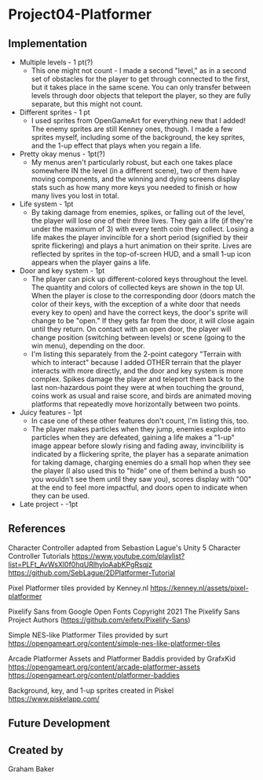 # Project04-Platformer

## Implementation
- Multiple levels - 1 pt(?)
  - This one might not count - I made a second "level," as in a second set of obstacles for the player to get through connected to the first, but it takes place in the same scene. You can only transfer between levels through door objects that teleport the player, so they are fully separate, but this might not count.
- Different sprites - 1 pt
  - I used sprites from OpenGameArt for everything new that I added! The enemy sprites are still Kenney ones, though. I made a few sprites myself, including some of the background, the key sprites, and the 1-up effect that plays when you regain a life.
- Pretty okay menus - 1pt(?)
  - My menus aren't particularly robust, but each one takes place somewhere IN the level (in a different scene), two of them have moving components, and the winning and dying screens display stats such as how many more keys you needed to finish or how many lives you lost in total.
- Life system - 1pt
  - By taking damage from enemies, spikes, or falling out of the level, the player will lose one of their three lives. They gain a life (if they're under the maximum of 3) with every tenth coin they collect. Losing a life makes the player invincible for a short period (signified by their sprite flickering) and plays a hurt animation on their sprite. Lives are reflected by sprites in the top-of-screen HUD, and a small 1-up icon appears when the player gains a life.
- Door and key system - 1pt
  - The player can pick up different-colored keys throughout the level. The quantity and colors of collected keys are shown in the top UI. When the player is close to the corresponding door (doors match the color of their keys, with the exception of a white door that needs every key to open) and have the correct keys, the door's sprite will change to be "open." If they gets far from the door, it will close again until they return. On contact with an open door, the player will change position (switching between levels) or scene (going to the win menu), depending on the door.
  - I'm listing this separately from the 2-point category "Terrain with which to interact" because I added OTHER terrain that the player interacts with more directly, and the door and key system is more complex. Spikes damage the player and teleport them back to the last non-hazardous point they were at when touching the ground, coins work as usual and raise score, and birds are animated moving platforms that repeatedly move horizontally between two points.
- Juicy features - 1pt
  - In case one of these other features don't count, I'm listing this, too.
  - The player makes particles when they jump, enemies explode into particles when they are defeated, gaining a life makes a "1-up" image appear before slowly rising and fading away, invincibility is indicated by a flickering sprite, the player has a separate animation for taking damage, charging enemies do a small hop when they see the player (I also used this to "hide" one of them behind a bush so you wouldn't see them until they saw you), scores display with "00" at the end to feel more impactful, and doors open to indicate when they can be used.
- Late project - -1pt


## References

Character Controller adapted from Sebastion Lague's Unity 5 Character Controller Tutorials
https://www.youtube.com/playlist?list=PLFt_AvWsXl0f0hqURlhyIoAabKPgRsqjz
https://github.com/SebLague/2DPlatformer-Tutorial

Pixel Platformer tiles provided by Kenney.nl
https://kenney.nl/assets/pixel-platformer

Pixelify Sans from Google Open Fonts
Copyright 2021 The Pixelify Sans Project Authors (https://github.com/eifetx/Pixelify-Sans) 

Simple NES-like Platformer Tiles provided by surt
https://opengameart.org/content/simple-nes-like-platformer-tiles

Arcade Platformer Assets and Platformer Baddis provided by GrafxKid
https://opengameart.org/content/arcade-platformer-assets
https://opengameart.org/content/platformer-baddies

Background, key, and 1-up sprites created in Piskel
https://www.piskelapp.com/


## Future Development

## Created by
Graham Baker

